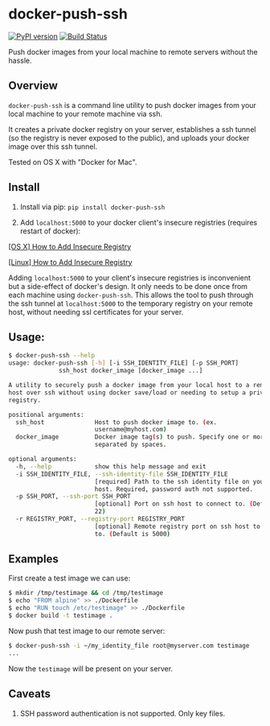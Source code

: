 # docker-push-ssh
[![PyPI version](https://badge.fury.io/py/docker-push-ssh.svg)](https://pypi.org/project/docker-push-ssh)
[![Build Status](https://travis-ci.org/brthor/docker-push-ssh.svg?branch=master)](https://travis-ci.org/brthor/docker-push-ssh)

Push docker images from your local machine to remote servers without the hassle.

## Overview
`docker-push-ssh` is a command line utility to push docker images from your local machine to your remote machine via ssh.

It creates a private docker registry on your server, establishes a ssh tunnel (so the registry is never exposed to the public),
and uploads your docker image over this ssh tunnel.

Tested on OS X with "Docker for Mac".

## Install

1. Install via pip:
`pip install docker-push-ssh`

2. Add `localhost:5000` to your docker client's insecure registries (requires restart of docker):

[[OS X] How to Add Insecure Registry](https://stackoverflow.com/questions/32808215/where-to-set-the-insecure-registry-flag-on-mac-os)

[[Linux] How to Add Insecure Registry](https://stackoverflow.com/questions/42211380/add-insecure-registry-to-docker)


Adding `localhost:5000` to your client's insecure registries is inconvenient but a side-effect of docker's design.
It only needs to be done once from each machine using `docker-push-ssh`. This allows the tool to push through the ssh
tunnel at `localhost:5000` to the temporary registry on your remote host, without needing ssl certificates for your server.

## Usage:

```bash
$ docker-push-ssh --help
usage: docker-push-ssh [-h] [-i SSH_IDENTITY_FILE] [-p SSH_PORT]
              ssh_host docker_image [docker_image ...]

A utility to securely push a docker image from your local host to a remote
host over ssh without using docker save/load or needing to setup a private
registry.

positional arguments:
  ssh_host              Host to push docker image to. (ex.
                        username@myhost.com)
  docker_image          Docker image tag(s) to push. Specify one or more
                        separated by spaces.

optional arguments:
  -h, --help            show this help message and exit
  -i SSH_IDENTITY_FILE, --ssh-identity-file SSH_IDENTITY_FILE
                        [required] Path to the ssh identity file on your local
                        host. Required, password auth not supported.
  -p SSH_PORT, --ssh-port SSH_PORT
                        [optional] Port on ssh host to connect to. (Default is
                        22)
  -r REGISTRY_PORT, --registry-port REGISTRY_PORT
                        [optional] Remote registry port on ssh host to forward
                        to. (Default is 5000)
```

## Examples

First create a test image we can use:
```bash
$ mkdir /tmp/testimage && cd /tmp/testimage
$ echo "FROM alpine" >> ./Dockerfile
$ echo "RUN touch /etc/testimage" >> ./Dockerfile
$ docker build -t testimage .
```

Now push that test image to our remote server:
```bash
$ docker-push-ssh -i ~/my_identity_file root@myserver.com testimage
...
```

Now the `testimage` will be present on your server.

## Caveats

1. SSH password authentication is not supported. Only key files.
